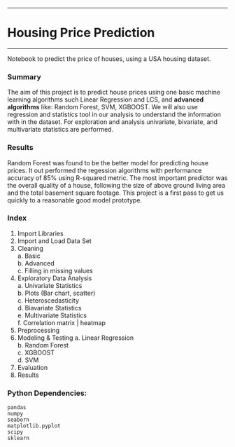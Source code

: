 ***
# **Housing Price Prediction**
***
Notebook to predict the price of houses, using a USA housing dataset.


### Summary
The aim of this project is to predict house prices using one basic machine learning algorithms such Linear Regression and LCS, and **advanced algorithms** like: Random Forest, SVM, XGBOOST. We will also use regression and statistics tool in our analysis to understand the information with in the dataset. For exploration and analysis univariate, bivariate, and multivariate statistics are performed.

### Results
Random Forest was found to be the better model for predicting house prices. It out performed the regession algorithms with performance accuracy of 85% using R-squared metric. The most important predictor was the overall quality of a house, following the size of above ground living area and the total basement square footage. This project is a first pass to get us quickly to a reasonable good model prototype.

### Index
1. Import Libraries
2. Import and Load Data Set
3. Cleaning <br>
    a. Basic <br>
    b. Advanced <br>
    c. Filling in missing values <br>
4. Exploratory Data Analysis <br>
    a. Univariate Statistics <br>
    b. Plots (Bar chart, scatter) <br>
    c. Heteroscedasticity <br>
    d. Biavariate Statistics <br>
    e. Multivariate Statistics <br>
    f. Correlation matrix | heatmap <br>
5. Preprocessing
6. Modeling & Testing
    a. Linear Regression <br>
    b. Random Forest <br>
    c. XGBOOST <br>
    d. SVM <br>
7. Evaluation  <br>
8. Results

### Python Dependencies:<br>
```
pandas
numpy 
seaborn
matplotlib.pyplot 
scipy 
sklearn  
```

